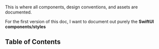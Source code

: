 This is where all components, design conventions, and assets are documented. 

For the first version of this doc, I want to document out purely the **SwiftUI components/styles**

## Table of Contents
